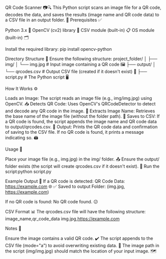 QR Code Scanner 📷🔍
This Python script scans an image file for a QR code, decodes the data, and saves the results (image name and QR code data) to a CSV file in an output folder. 🚀
Prerequisites ✅

Python 3.x 🐍
OpenCV (cv2) library 📸
CSV module (built-in) 📋
OS module (built-in) 🗂️

Install the required library:
pip install opencv-python

Directory Structure 📁
Ensure the following structure:
project_folder/
│
├── img/
│   └── img.jpg        # Input image containing a QR code 🖼️
├── output/
│   └── qrcodes.csv    # Output CSV file (created if it doesn't exist) 📄
├── script.py          # The Python script 🖥️

How It Works ⚙️

Loads an Image: The script reads an image file (e.g., img/img.jpg) using OpenCV. 📥
Detects QR Code: Uses OpenCV's QRCodeDetector to detect and decode any QR code in the image. 🔎
Extracts Image Name: Retrieves the base name of the image file (without the folder path). 📛
Saves to CSV: If a QR code is found, the script appends the image name and QR code data to output/qrcodes.csv. 💾
Output: Prints the QR code data and confirmation of saving to the CSV file. If no QR code is found, it prints a message indicating so. 🖨️

Usage 🚀

Place your image file (e.g., img.jpg) in the img/ folder. 📤
Ensure the output/ folder exists (the script will create qrcodes.csv if it doesn't exist). 📂
Run the script:python script.py



Example Output 📜
If a QR code is detected:
QR Code Data: https://example.com 🌐
✅ Saved to output Folder: (img.jpg, https://example.com)

If no QR code is found:
No QR code found. 😕

CSV Format 📊
The qrcodes.csv file will have the following structure:
image_name,qr_code_data
img.jpg,https://example.com

Notes 📝

Ensure the image contains a valid QR code. ✔️
The script appends to the CSV file (mode="a") to avoid overwriting existing data. 🔄
The image path in the script (img/img.jpg) should match the location of your input image. 🗺️
